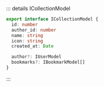 ::: details ICollectionModel

```ts
export interface ICollectionModel {
  id: number
  author_id: number
  name: string
  icon: string
  created_at: Date

  author?: IUserModel
  bookmarks?: IBookmarkModel[]
}
```

:::